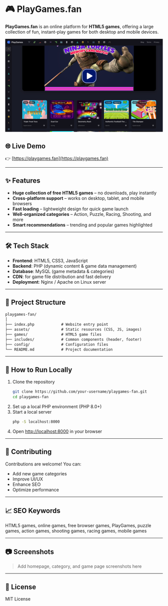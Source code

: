 # 🎮 PlayGames.fan  

**PlayGames.fan** is an online platform for **HTML5 games**, offering a large collection of fun, instant-play games for both desktop and mobile devices.  

![PlayGames.fan Screenshot](./screenshot.jpg) <!-- Replace with actual screenshot -->

## 🌐 Live Demo  
👉 [https://playgames.fan](https://playgames.fan)  

---

## ✨ Features  
- **Huge collection of free HTML5 games** – no downloads, play instantly  
- **Cross-platform support** – works on desktop, tablet, and mobile browsers  
- **Fast loading** – lightweight design for quick game launch  
- **Well-organized categories** – Action, Puzzle, Racing, Shooting, and more  
- **Smart recommendations** – trending and popular games highlighted  

---

## 🛠 Tech Stack  
- **Frontend**: HTML5, CSS3, JavaScript  
- **Backend**: PHP (dynamic content & game data management)  
- **Database**: MySQL (game metadata & categories)  
- **CDN**: for game file distribution and fast delivery  
- **Deployment**: Nginx / Apache on Linux server  

---

## 📂 Project Structure  
```
playgames-fan/
│
├── index.php            # Website entry point
├── assets/              # Static resources (CSS, JS, images)
├── games/               # HTML5 game files
├── includes/            # Common components (header, footer)
├── config/              # Configuration files
└── README.md            # Project documentation
```

---

## 🚀 How to Run Locally  
1. Clone the repository  
   ```bash
   git clone https://github.com/your-username/playgames-fan.git
   cd playgames-fan
   ```
2. Set up a local PHP environment (PHP 8.0+)  
3. Start a local server  
   ```bash
   php -S localhost:8000
   ```
4. Open [http://localhost:8000](http://localhost:8000) in your browser  

---

## 🤝 Contributing  
Contributions are welcome! You can:  
- Add new game categories  
- Improve UI/UX  
- Enhance SEO  
- Optimize performance  

---

## 📈 SEO Keywords  
HTML5 games, online games, free browser games, PlayGames, puzzle games, action games, shooting games, racing games, mobile games  

---

## 📷 Screenshots  
> Add homepage, category, and game page screenshots here  

---

## 📜 License  
MIT License  
